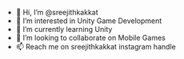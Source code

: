 - 👋 Hi, I’m @sreejithkakkat
- 👀 I’m interested in Unity Game Development
- 🌱 I’m currently learning Unity
- 💞️ I’m looking to collaborate on Mobile Games
- 📫 Reach me on sreejithkakkat instagram handle

<!---
sreejithkakkat/sreejithkakkat is a ✨ special ✨ repository because its `README.md` (this file) appears on your GitHub profile.
You can click the Preview link to take a look at your changes.
--->
